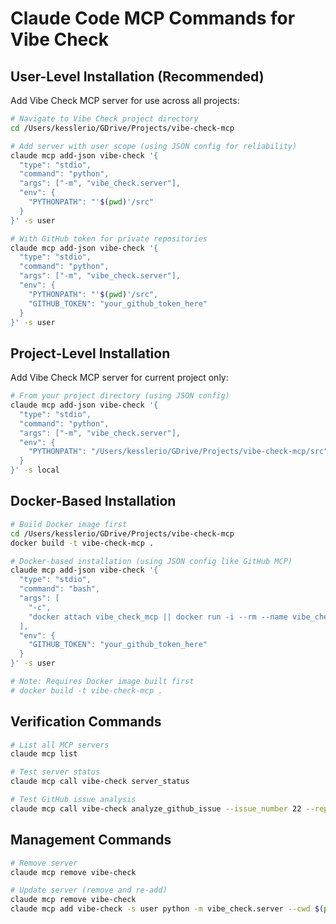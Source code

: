 # Claude Code MCP Commands for Vibe Check

## User-Level Installation (Recommended)

Add Vibe Check MCP server for use across all projects:

```bash
# Navigate to Vibe Check project directory
cd /Users/kesslerio/GDrive/Projects/vibe-check-mcp

# Add server with user scope (using JSON config for reliability)
claude mcp add-json vibe-check '{
  "type": "stdio",
  "command": "python",
  "args": ["-m", "vibe_check.server"],
  "env": {
    "PYTHONPATH": "'$(pwd)'/src"
  }
}' -s user

# With GitHub token for private repositories
claude mcp add-json vibe-check '{
  "type": "stdio",
  "command": "python", 
  "args": ["-m", "vibe_check.server"],
  "env": {
    "PYTHONPATH": "'$(pwd)'/src",
    "GITHUB_TOKEN": "your_github_token_here"
  }
}' -s user
```

## Project-Level Installation

Add Vibe Check MCP server for current project only:

```bash
# From your project directory (using JSON config)
claude mcp add-json vibe-check '{
  "type": "stdio",
  "command": "python",
  "args": ["-m", "vibe_check.server"],
  "env": {
    "PYTHONPATH": "/Users/kesslerio/GDrive/Projects/vibe-check-mcp/src"
  }
}' -s local
```

## Docker-Based Installation

```bash
# Build Docker image first
cd /Users/kesslerio/GDrive/Projects/vibe-check-mcp
docker build -t vibe-check-mcp .

# Docker-based installation (using JSON config like GitHub MCP)
claude mcp add-json vibe-check '{
  "type": "stdio",
  "command": "bash",
  "args": [
    "-c",
    "docker attach vibe_check_mcp || docker run -i --rm --name vibe_check_mcp -e GITHUB_TOKEN=${GITHUB_TOKEN:-} vibe-check-mcp"
  ],
  "env": {
    "GITHUB_TOKEN": "your_github_token_here"
  }
}' -s user

# Note: Requires Docker image built first
# docker build -t vibe-check-mcp .
```

## Verification Commands

```bash
# List all MCP servers
claude mcp list

# Test server status
claude mcp call vibe-check server_status

# Test GitHub issue analysis
claude mcp call vibe-check analyze_github_issue --issue_number 22 --repository "kesslerio/vibe-check-mcp"
```

## Management Commands

```bash
# Remove server
claude mcp remove vibe-check

# Update server (remove and re-add)
claude mcp remove vibe-check
claude mcp add vibe-check -s user python -m vibe_check.server --cwd $(pwd) --env PYTHONPATH=$(pwd)/src
```